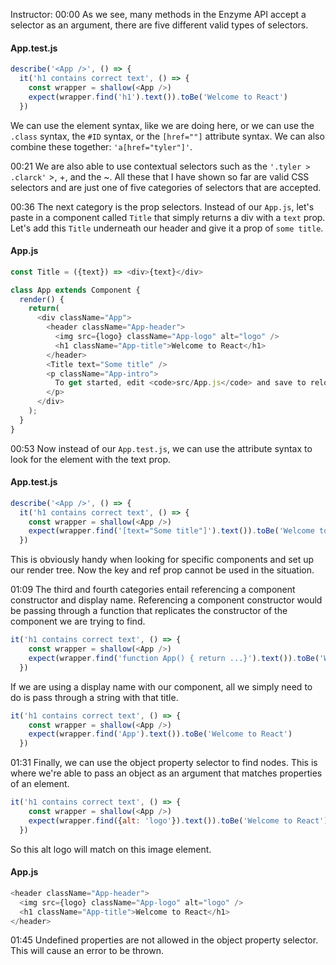 Instructor: 00:00 As we see, many methods in the Enzyme API accept a selector as an argument, there are five different valid types of selectors. 

#### App.test.js
```javascript
describe('<App />', () => {
  it('h1 contains correct text', () => {
    const wrapper = shallow(<App />)
    expect(wrapper.find('h1').text()).toBe('Welcome to React')
  })
```

We can use the element syntax, like we are doing here, or we can use the `.class` syntax, the `#ID` syntax, or the `[href=""]` attribute syntax. We can also combine these together: `'a[href="tyler"]'`.

00:21 We are also able to use contextual selectors such as the `'.tyler > .clarck'` >, +, and the ~. All these that I have shown so far are valid CSS selectors and are just one of five categories of selectors that are accepted.

00:36 The next category is the prop selectors. Instead of our `App.js`, let's paste in a component called `Title` that simply returns a div with a `text` prop. Let's add this `Title` underneath our header and give it a prop of `some title`.

#### App.js
```javascript
const Title = ({text}) => <div>{text}</div>

class App extends Component {
  render() {
    return(
      <div className="App">
        <header className="App-header">
          <img src={logo} className="App-logo" alt="logo" />
          <h1 className="App-title">Welcome to React</h1>
        </header>
        <Title text="Some title" />
        <p className="App-intro">
          To get started, edit <code>src/App.js</code> and save to reload.
        </p>
      </div>
    );
  }
}
```

00:53 Now instead of our `App.test.js`, we can use the attribute syntax to look for the element with the text prop. 

#### App.test.js
```javascript
describe('<App />', () => {
  it('h1 contains correct text', () => {
    const wrapper = shallow(<App />)
    expect(wrapper.find('[text="Some title"]').text()).toBe('Welcome to React')
  })
```

This is obviously handy when looking for specific components and set up our render tree. Now the key and ref prop cannot be used in the situation.

01:09 The third and fourth categories entail referencing a component constructor and display name. Referencing a component constructor would be passing through a function that replicates the constructor of the component we are trying to find. 

```javascript
it('h1 contains correct text', () => {
    const wrapper = shallow(<App />)
    expect(wrapper.find('function App() { return ...}').text()).toBe('Welcome to React')
  })
```

If we are using a display name with our component, all we simply need to do is pass through a string with that title.

```javascript
it('h1 contains correct text', () => {
    const wrapper = shallow(<App />)
    expect(wrapper.find('App').text()).toBe('Welcome to React')
  })
```

01:31 Finally, we can use the object property selector to find nodes. This is where we're able to pass an object as an argument that matches properties of an element. 

```javascript
it('h1 contains correct text', () => {
    const wrapper = shallow(<App />)
    expect(wrapper.find({alt: 'logo'}).text()).toBe('Welcome to React')
  })
```

So this alt logo will match on this image element.

#### App.js
```javascript
<header className="App-header">
  <img src={logo} className="App-logo" alt="logo" />
  <h1 className="App-title">Welcome to React</h1>
</header>
```

01:45 Undefined properties are not allowed in the object property selector. This will cause an error to be thrown.